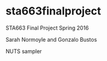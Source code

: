 # sta663finalproject
STA663 Final Project Spring 2016

Sarah Normoyle and Gonzalo Bustos

NUTS sampler
